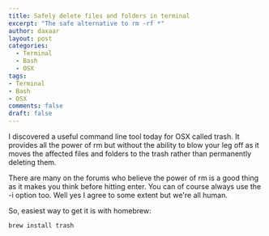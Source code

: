 ```yaml
---
title: Safely delete files and folders in terminal
excerpt: "The safe alternative to rm -rf *"
author: daxaar
layout: post
categories:
  - Terminal
  - Bash
  - OSX
tags:
- Terminal
- Bash
- OSX
comments: false
draft: false
---
```


I discovered a useful command line tool today for OSX called trash.  It provides all the power of rm but without the ability to blow your leg off as it moves the affected files and folders to the trash rather than permanently deleting them.

There are many on the forums who believe the power of rm is a good thing as it makes you think before hitting enter.  You can of course always use the -i option too.  Well yes I agree to some extent but we're all human.

So, easiest way to get it is with homebrew:

`brew install trash`
